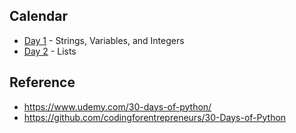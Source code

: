 Calendar
---
- [Day 1](day1) - Strings, Variables, and Integers
- [Day 2](day2) - Lists


Reference
---
- https://www.udemy.com/30-days-of-python/
- https://github.com/codingforentrepreneurs/30-Days-of-Python
